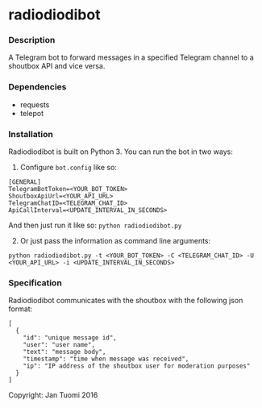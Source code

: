# radiodiodibot

### Description
A Telegram bot to forward messages in a specified Telegram channel to a shoutbox API and vice versa.

### Dependencies
* requests
* telepot

### Installation
Radiodiodibot is built on Python 3. You can run the bot in two ways:

1) Configure `bot.config` like so:
```
[GENERAL]
TelegramBotToken=<YOUR_BOT_TOKEN>
ShoutboxApiUrl=<YOUR_API_URL>
TelegramChatID=<TELEGRAM_CHAT_ID>
ApiCallInterval=<UPDATE_INTERVAL_IN_SECONDS>
```
And then just run it like so: `python radiodiodibot.py`

2) Or just pass the information as command line arguments:
```
python radiodiodibot.py -t <YOUR_BOT_TOKEN> -C <TELEGRAM_CHAT_ID> -U <YOUR_API_URL> -i <UPDATE_INTERVAL_IN_SECONDS>
```
### Specification
Radiodiodibot communicates with the shoutbox with the following json format:
```
[
  {
    "id": "unique message id",
    "user": "user name",
    "text": "message body",
    "timestamp": "time when message was received",
    "ip": "IP address of the shoutbox user for moderation purposes"
  }
]
```

Copyright: Jan Tuomi 2016
